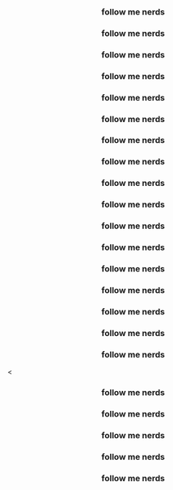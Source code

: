 <h3 align="center">follow me nerds</h1>
<h3 align="center">follow me nerds</h1>
<h3 align="center">follow me nerds</h1>
<h3 align="center">follow me nerds</h1>
<h3 align="center">follow me nerds</h1>
<h3 align="center">follow me nerds</h1>
<h3 align="center">follow me nerds</h1>
<h3 align="center">follow me nerds</h1>
<h3 align="center">follow me nerds</h1>
<h3 align="center">follow me nerds</h1>
<h3 align="center">follow me nerds</h1>
<h3 align="center">follow me nerds</h1>
<h3 align="center">follow me nerds</h1>
<h3 align="center">follow me nerds</h1>
<h3 align="center">follow me nerds</h1>
<h3 align="center">follow me nerds</h1>
<h3 align="center">follow me nerds</h1><
<h3 align="center">follow me nerds</h1>
<h3 align="center">follow me nerds</h1>
<h3 align="center">follow me nerds</h1>
<h3 align="center">follow me nerds</h1>
<h3 align="center">follow me nerds</h1>



